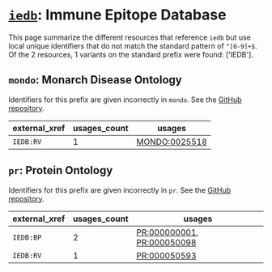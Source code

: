 # [`iedb`](https://bioregistry.io/iedb): Immune Epitope Database

This page summarize the different resources that reference `iedb`
but use local unique identifiers that do not match the standard pattern of
`^[0-9]+$`. Of the 2 resources,
1 variants on the standard prefix were found: ['IEDB'].

## `mondo`: Monarch Disease Ontology

Identifiers for this prefix are given incorrectly in `mondo`. See the [GitHub repository](https://github.com/monarch-initiative/mondo).

| external_xref   |   usages_count | usages                                                        |
|-----------------|----------------|---------------------------------------------------------------|
| `IEDB:RV`       |              1 | [MONDO:0025518](http://purl.obolibrary.org/obo/MONDO_0025518) |

## `pr`: Protein Ontology

Identifiers for this prefix are given incorrectly in `pr`. See the [GitHub repository](https://github.com/PROconsortium/PRoteinOntology).

| external_xref   |   usages_count | usages                                                                                                                   |
|-----------------|----------------|--------------------------------------------------------------------------------------------------------------------------|
| `IEDB:BP`       |              2 | [PR:000000001](http://purl.obolibrary.org/obo/PR_000000001), [PR:000050098](http://purl.obolibrary.org/obo/PR_000050098) |
| `IEDB:RV`       |              1 | [PR:000050593](http://purl.obolibrary.org/obo/PR_000050593)                                                              |

